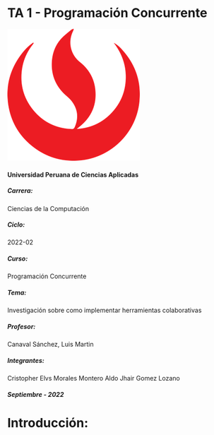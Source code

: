 # TA 1 - Programación Concurrente

![](https://github.com/aelvismorales/TA_PrograConcurrente/blob/main/Assets/upc_logo.png)
#### Universidad Peruana de Ciencias Aplicadas
##### Carrera:
 Ciencias de la Computación
 ##### Ciclo:
 2022-02
 ##### Curso:
 Programación Concurrente
 ##### Tema:
 Investigación sobre como implementar herramientas colaborativas
 ##### Profesor:
 Canaval Sánchez, Luis Martin
 ##### Integrantes:
  Cristopher Elvs Morales Montero 
  Aldo Jhair Gomez Lozano
  ##### Septiembre - 2022

Introducción:
============



